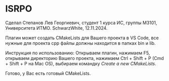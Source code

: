 # ISRPO
Сделал Степанов Лев Георгиевич, студент 1 курса ИС, группы М3101, Университета ИТМО. SchwarzWhite, 12.11.2024.

Плагин может создать CMakeLists  для Вашего проекта в VS Code, все нужные для проекта cpp файлы должны  находится в папках bin и lib.

Инструкция по использованию: Открываем плагин, нажимаем F5, открываем директорию Вашего проекта, нажимаем Ctrl + Shift + P (Cmd + Shift + P на Mac OS), выбираем командку *Create a new CMakeLists*.

Готово, у Вас есть готовый CMakeLists.
